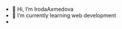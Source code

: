 - 👋 Hi, I’m IrodaAxmedova
- 🌱 I’m currently learning web development
-   

<!---
IrodaAxmedova/IrodaAxmedova is a ✨ special ✨ repository because its `README.md` (this file) appears on your GitHub profile.
You can click the Preview link to take a look at your changes.
--->
